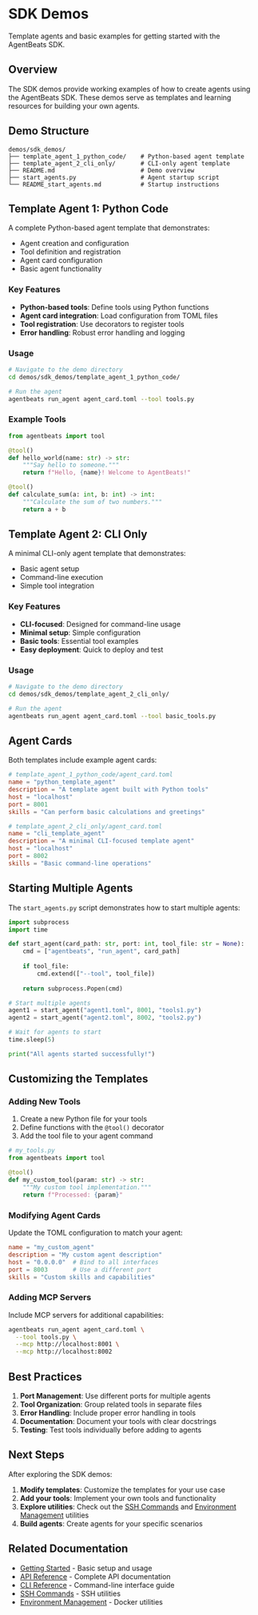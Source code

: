 # SDK Demos

Template agents and basic examples for getting started with the AgentBeats SDK.

## Overview

The SDK demos provide working examples of how to create agents using the AgentBeats SDK. These demos serve as templates and learning resources for building your own agents.

## Demo Structure

```
demos/sdk_demos/
├── template_agent_1_python_code/    # Python-based agent template
├── template_agent_2_cli_only/       # CLI-only agent template
├── README.md                        # Demo overview
├── start_agents.py                  # Agent startup script
└── README_start_agents.md           # Startup instructions
```

## Template Agent 1: Python Code

A complete Python-based agent template that demonstrates:

- Agent creation and configuration
- Tool definition and registration
- Agent card configuration
- Basic agent functionality

### Key Features

- **Python-based tools**: Define tools using Python functions
- **Agent card integration**: Load configuration from TOML files
- **Tool registration**: Use decorators to register tools
- **Error handling**: Robust error handling and logging

### Usage

```bash
# Navigate to the demo directory
cd demos/sdk_demos/template_agent_1_python_code/

# Run the agent
agentbeats run_agent agent_card.toml --tool tools.py
```

### Example Tools

```python
from agentbeats import tool

@tool()
def hello_world(name: str) -> str:
    """Say hello to someone."""
    return f"Hello, {name}! Welcome to AgentBeats!"

@tool()
def calculate_sum(a: int, b: int) -> int:
    """Calculate the sum of two numbers."""
    return a + b
```

## Template Agent 2: CLI Only

A minimal CLI-only agent template that demonstrates:

- Basic agent setup
- Command-line execution
- Simple tool integration

### Key Features

- **CLI-focused**: Designed for command-line usage
- **Minimal setup**: Simple configuration
- **Basic tools**: Essential tool examples
- **Easy deployment**: Quick to deploy and test

### Usage

```bash
# Navigate to the demo directory
cd demos/sdk_demos/template_agent_2_cli_only/

# Run the agent
agentbeats run_agent agent_card.toml --tool basic_tools.py
```

## Agent Cards

Both templates include example agent cards:

```toml
# template_agent_1_python_code/agent_card.toml
name = "python_template_agent"
description = "A template agent built with Python tools"
host = "localhost"
port = 8001
skills = "Can perform basic calculations and greetings"

# template_agent_2_cli_only/agent_card.toml
name = "cli_template_agent"
description = "A minimal CLI-focused template agent"
host = "localhost"
port = 8002
skills = "Basic command-line operations"
```

## Starting Multiple Agents

The `start_agents.py` script demonstrates how to start multiple agents:

```python
import subprocess
import time

def start_agent(card_path: str, port: int, tool_file: str = None):
    cmd = ["agentbeats", "run_agent", card_path]
    
    if tool_file:
        cmd.extend(["--tool", tool_file])
    
    return subprocess.Popen(cmd)

# Start multiple agents
agent1 = start_agent("agent1.toml", 8001, "tools1.py")
agent2 = start_agent("agent2.toml", 8002, "tools2.py")

# Wait for agents to start
time.sleep(5)

print("All agents started successfully!")
```

## Customizing the Templates

### Adding New Tools

1. Create a new Python file for your tools
2. Define functions with the `@tool()` decorator
3. Add the tool file to your agent command

```python
# my_tools.py
from agentbeats import tool

@tool()
def my_custom_tool(param: str) -> str:
    """My custom tool implementation."""
    return f"Processed: {param}"
```

### Modifying Agent Cards

Update the TOML configuration to match your agent:

```toml
name = "my_custom_agent"
description = "My custom agent description"
host = "0.0.0.0"  # Bind to all interfaces
port = 8003       # Use a different port
skills = "Custom skills and capabilities"
```

### Adding MCP Servers

Include MCP servers for additional capabilities:

```bash
agentbeats run_agent agent_card.toml \
  --tool tools.py \
  --mcp http://localhost:8001 \
  --mcp http://localhost:8002
```

## Best Practices

1. **Port Management**: Use different ports for multiple agents
2. **Tool Organization**: Group related tools in separate files
3. **Error Handling**: Include proper error handling in tools
4. **Documentation**: Document your tools with clear docstrings
5. **Testing**: Test tools individually before adding to agents

## Next Steps

After exploring the SDK demos:

1. **Modify templates**: Customize the templates for your use case
2. **Add your tools**: Implement your own tools and functionality
3. **Explore utilities**: Check out the [SSH Commands](../utils/ssh.md) and [Environment Management](../utils/environment.md) utilities
4. **Build agents**: Create agents for your specific scenarios

## Related Documentation

- [Getting Started](../getting-started.md) - Basic setup and usage
- [API Reference](../api-reference.md) - Complete API documentation
- [CLI Reference](../cli-reference.md) - Command-line interface guide
- [SSH Commands](../utils/ssh.md) - SSH utilities
- [Environment Management](../utils/environment.md) - Docker utilities 